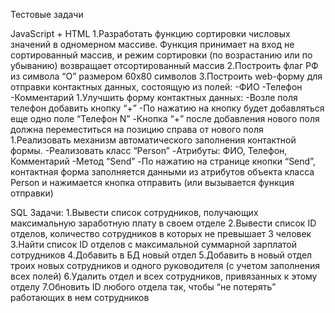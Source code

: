Тестовые задачи

JavaScript + HTML
1.Разработать функцию сортировки числовых значений в одномерном массиве.
Функция принимает на вход не сортированный массив, и режим сортировки (по возрастанию или по убыванию) 
возвращает отсортированный массив
2.Построить флаг РФ из символа “О” размером 60х80 символов
3.Построить web-форму для отправки контактных данных, состоящую из полей:
-ФИО
-Телефон
-Комментарий
1.Улучшить форму контактных данных:
-Возле поля телефон добавить кнопку “+”
-По нажатию на кнопку будет добавляться еще одно поле “Телефон N”
-Кнопка “+” после добавления нового поля должна переместиться на позицию справа от нового поля
1.Реализовать механизм автоматического заполнения контактной формы.
-Реализовать класс “Person” 
-Атрибуты: ФИО, Телефон, Комментарий 
-Метод “Send”
-По нажатию на странице кнопки “Send”, контактная форма заполняется данными из атрибутов объекта класса Person и нажимается кнопка отправить (или вызывается функция отправки)
 
SQL
Задачи:
1.Вывести список сотрудников, получающих максимальную заработную плату в своем отделе
2.Вывести список ID отделов, количество сотрудников в которых не превышает 3 человек
3.Найти список ID отделов с максимальной суммарной зарплатой сотрудников
4.Добавить в БД новый отдел
5.Добавить в новый отдел троих новых сотрудников и одного руководителя (с учетом заполнения всех полей)
6.Удалить отдел и всех сотрудников, привязанных к этому отделу
7.Обновить ID любого отдела так, чтобы “не потерять” работающих в нем сотрудников

